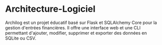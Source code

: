 # Architecture-Logiciel
Archilog est un projet éducatif basé sur Flask et SQLAlchemy Core pour la gestion d'entrées financières. Il offre une interface web et une CLI permettant d'ajouter, modifier, supprimer et exporter des données en SQLite ou CSV.
